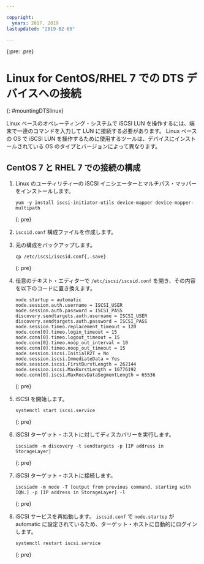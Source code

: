 ```yaml
---

copyright:
  years: 2017, 2019
lastupdated: "2019-02-05"

---
```

{:pre: .pre}

# Linux for CentOS/RHEL 7 での DTS デバイスへの接続
{: #mountingDTSlinux}

Linux ベースのオペレーティング・システムで iSCSI LUN を操作するには、端末で一連のコマンドを入力して LUN に接続する必要があります。 Linux ベースの OS で iSCSI LUN を操作するために使用するツールは、デバイスにインストールされている OS のタイプとバージョンによって異なります。

## CentOS 7 と RHEL 7 での接続の構成

1. Linux のユーティリティーの iSCSI イニシエーターとマルチパス・マッパーをインストールします。
   ```
   yum -y install iscsi-initiator-utils device-mapper device-mapper-multipath
   ```
   {: pre}

2. `iscsid.conf` 構成ファイルを作成します。

3. 元の構成をバックアップします。
   ```
   cp /etc/iscsi/iscsid.conf{,.save}
   ```
   {: pre}

4. 任意のテキスト・エディターで `/etc/iscsi/iscsid.conf` を開き、その内容を以下のコードに置き換えます。
   ```
   node.startup = automatic
   node.session.auth.username = ISCSI_USER
   node.session.auth.password = ISCSI_PASS
   discovery.sendtargets.auth.username = ISCSI_USER
   discovery.sendtargets.auth.password = ISCSI_PASS
   node.session.timeo.replacement_timeout = 120
   node.conn[0].timeo.login_timeout = 15
   node.conn[0].timeo.logout_timeout = 15
   node.conn[0].timeo.noop_out_interval = 10
   node.conn[0].timeo.noop_out_timeout = 15
   node.session.iscsi.InitialR2T = No
   node.session.iscsi.ImmediateData = Yes
   node.session.iscsi.FirstBurstLength = 262144
   node.session.iscsi.MaxBurstLength = 16776192
   node.conn[0].iscsi.MaxRecvDataSegmentLength = 65536
   ```
   {: pre}

5. iSCSI を開始します。<br/>
   ```
   systemctl start iscsi.service
   ```
   {: pre}

6. iSCSI ターゲット・ホストに対してディスカバリーを実行します。<br/>
   ```
   iscsiadm -m discovery -t sendtargets -p [IP address in StorageLayer]
   ```
   {: pre}

7. iSCSI ターゲット・ホストに接続します。<br/>
   ```
   iscsiadm -m node -T [output from previous command, starting with IQN.] -p [IP address in StorageLayer] -l
   ```
   {: pre}

8. iSCSI サービスを再始動します。 `iscsid.conf` で `node.startup` が automatic に設定されているため、ターゲット・ホストに自動的にログインします。<br/>
   ```
   systemctl restart iscsi.service
   ```
   {: pre}
